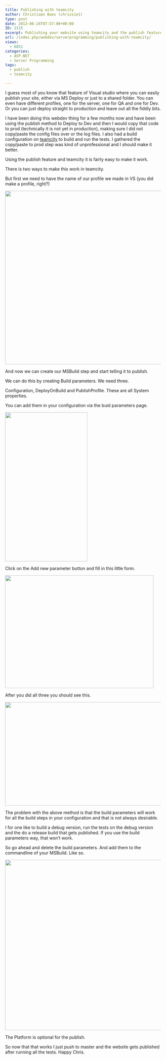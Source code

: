 ```yaml
---
title: Publishing with teamcity
author: Christiaan Baes (chrissie1)
type: post
date: 2013-06-24T07:57:00+00:00
ID: 2115
excerpt: Publishing your website using teamcity and the publish feature of Visual studio.
url: /index.php/webdev/serverprogramming/publishing-with-teamcity/
views:
  - 6851
categories:
  - ASP.NET
  - Server Programming
tags:
  - publish
  - teamcity

---
```

I guess most of you know that feature of Visual studio where you can easily publish your site, either via MS Deploy or just to a shared folder. You can even have different profiles, one for the server, one for QA and one for Dev. Or you can just deploy straight to production and leave out all the fiddly bits.

I have been doing this webdev thing for a few months now and have been using the publish method to Deploy to Dev and then I would copy that code to prod (technically it is not yet in production), making sure I did not copy/paste the config files over or the log files. I also had a build configuration on [teamcity][1] to build and run the tests. I gathered the copy/paste to prod step was kind of unprofessional and I should make it better. 

Using the publish feature and teamcity it is fairly easy to make it work. 

There is two ways to make this work in teamcity.

But first we need to have the name of our profile we made in VS (you did make a profile, right?)

<div class="image_block">
  <a href="/wp-content/uploads/users/chrissie1/publish/Publish001.png?mtime=1372059527"><img alt="" src="/wp-content/uploads/users/chrissie1/publish/Publish001.png?mtime=1372059527" width="720" height="560" /></a>
</div>

And now we can create our MSBuild step and start telling it to publish. 

We can do this by creating Build parameters. We need three.

Configuration, DeployOnBuild and PublishProfile. These are all System properties.

You can add them in your configuration via the buid parameters page.

<div class="image_block">
  <a href="/wp-content/uploads/users/chrissie1/publish/Publish005.png?mtime=1372060237"><img alt="" src="/wp-content/uploads/users/chrissie1/publish/Publish005.png?mtime=1372060237" width="266" height="481" /></a>
</div>

Click on the Add new parameter button and fill in this little form.

<div class="image_block">
  <a href="/wp-content/uploads/users/chrissie1/publish/Publish003.png?mtime=1372059859"><img alt="" src="/wp-content/uploads/users/chrissie1/publish/Publish003.png?mtime=1372059859" width="480" height="364" /></a>
</div>

After you did all three you should see this.

<div class="image_block">
  <a href="/wp-content/uploads/users/chrissie1/publish/Publish004.png?mtime=1372060226"><img alt="" src="/wp-content/uploads/users/chrissie1/publish/Publish004.png?mtime=1372060226" width="877" height="334" /></a>
</div>

The problem with the above method is that the build parameters will work for all the build steps in your configuration and that is not always desirable. 

I for one like to build a debug version, run the tests on the debug version and the do a release build that gets published. If you use the build parameters way, that won&#8217;t work.

So go ahead and delete the build parameters. And add them to the commandline of your MSBuild. Like so.

<div class="image_block">
  <a href="/wp-content/uploads/users/chrissie1/publish/Publish002.png?mtime=1372059702"><img alt="" src="/wp-content/uploads/users/chrissie1/publish/Publish002.png?mtime=1372059702" width="699" height="550" /></a>
</div>

The Platform is optional for the publish. 

So now that that works I just push to master and the website gets published after running all the tests. Happy Chris.

 [1]: http://www.jetbrains.com/teamcity/